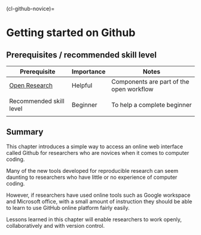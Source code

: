 (cl-github-novice)=
# Getting started on Github

## Prerequisites / recommended skill level

| Prerequisite |  Importance  |  Notes  |
| ---------------- |------------------ | --------- |
| [Open Research]({ref}`rr-open`) | Helpful | Components are part of the open workflow |
|                                                                    |
| Recommended skill level | Beginner   | To help a complete beginner |
|                                                                    |

## Summary

This chapter introduces a simple way to access an online web interface called Github for researchers who are novices when it comes to computer coding. 

Many of the new tools developed for reproducible research can seem daunting to researchers who have little or no experience of computer coding. 

However, if researchers have used online tools such as Google workspace and Microsoft office, with a small amount of instruction they should be able to learn to use GitHub online platform fairly easily.

<add overview of all the subchapters>

Lessons learned in this chapter will enable researchers to work openly, collaboratively and with version control.
